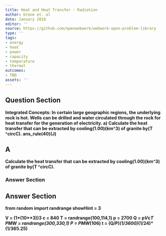 ```yaml
---
title: Heat and Heat Transfer - Radiation
author: Urone et. al
date: January 2018
editor: ''
source: https://github.com/openwebwork/webwork-open-problem-library
type: ''
tags:
- energy
- heat
- power
- capacity
- temperature
- thermal
outcomes:
- TBD
assets: ''
---
```


## Question Section 

<b>
Integrated Concepts: In certain large geographic regions, the underlying rock is hot. Wells can be drilled and water circulated through the rock for heat transfer for the generation of electricity. 
a) Calculate the heat transfer that can be extracted by cooling(1.00)(km^3) of granite by(T ^circC). 
ans_rule(40)(J)

## A
Calculate the heat transfer that can be extracted by cooling(1.00)(km^3) of granite by(T ^circC). 
### Answer Section


## Answer Section

from random import randrange
showHint = 3

V = (1*(10**3))**3
c = 840
T = randrange(100,114,1) 
p = 2700
Q = p*V*c*T
PMW = randrange(300,330,1)
P = PMW*(10**6)
t = (Q/P)*(1/3600)*(1/24)*(1/365.25)